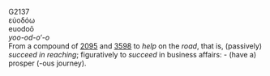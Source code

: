 <body>
  <p>G2137<br>  εὐοδόω  <br> euodoō  <br><i>yoo-od-o‘-o </i><br>From a compound of <a href="g2095.htm">2095</a> and <a href="g3598.htm">3598</a>  to <i>help</i> on the <i>road</i>, that is, (passively) <i>succeed</i> <i>in</i> <i>reaching</i>; figuratively to <i>succeed</i> in business affairs: - (have a) prosper (-ous journey).<br></p>
 </body>